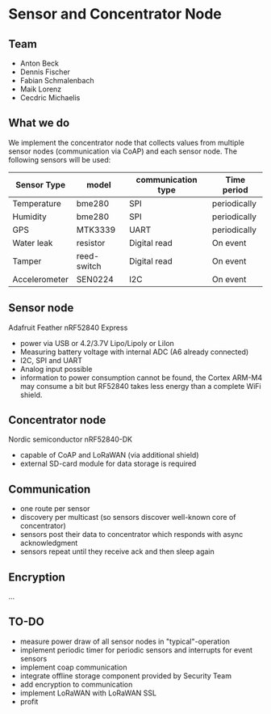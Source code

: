 # Sensor and Concentrator Node

## Team

- Anton Beck
- Dennis Fischer
- Fabian Schmalenbach
- Maik Lorenz
- Cecdric Michaelis

## What we do

We implement the concentrator node that collects values from multiple sensor nodes (communication via CoAP) and each sensor node. 
The following sensors will be used:

| Sensor Type   | model       | communication  type | Time period  |
|---------------|-------------|---------------------|--------------|
| Temperature   | bme280      | SPI                 | periodically |
| Humidity      | bme280      | SPI                 | periodically |
| GPS           | MTK3339     | UART                | periodically |
| Water leak    | resistor    | Digital read        | On event     |
| Tamper        | reed-switch | Digital read        | On event     |
| Accelerometer | SEN0224     | I2C                 | On event     |

## Sensor node
Adafruit Feather nRF52840 Express

- power via USB or 4.2/3.7V Lipo/Lipoly or LiIon
- Measuring battery voltage with internal ADC (A6 already connected)
- I2C, SPI and UART
- Analog input possible
- information to power consumption cannot be found, the Cortex ARM-M4 may consume a bit but RF52840 takes less energy than a complete WiFi shield. 

## Concentrator node
Nordic semiconductor nRF52840-DK

- capable of CoAP and LoRaWAN (via additional shield)
- external SD-card module for data storage is required

## Communication
- one route per sensor
- discovery per multicast (so sensors discover well-known core of concentrator)
- sensors post their data to concentrator which responds with async acknowledgment
- sensors repeat until they receive ack and then sleep again

## Encryption
...

## TO-DO
- measure power draw of all sensor nodes in "typical"-operation
- implement periodic timer for periodic sensors and interrupts for event sensors
- implement coap communication
- integrate offline storage component provided by Security Team
- add encryption to communication
- implement LoRaWAN with LoRaWAN SSL
- profit
